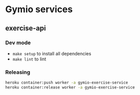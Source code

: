 # Gymio services

## exercise-api

### Dev mode

* `make setup` to install all dependencies
* `make lint` to lint

### Releasing

```bash
heroku container:push worker -a gymio-exercise-service
heroku container:release worker -a gymio-exercise-service
```
